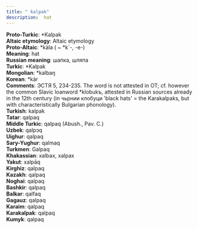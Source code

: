 ```yaml
---
title: " kalpak"
description:  hat
---
```


<strong>Proto-Turkic</strong>:  *Kalpak<br>
<strong>Altaic etymology</strong>:  Altaic etymology<br>
<strong> Proto-Altaic</strong>:  *kàla ( ~ *k`-, -e-)<br>
<strong>Meaning</strong>:  hat<br>
<strong>Russian meaning</strong>:  шапка, шляпа<br>
<strong>Turkic</strong>:  *Kalpak<br>
<strong>Mongolian</strong>:  *kalbaŋ<br>
<strong>Korean</strong>:  *kár<br>
<strong>Comments</strong>:  ЭСТЯ 5, 234-235. The word is not attested in OT; cf. however the common Slavic loanword *klobukъ, attested in Russian sources already in the 12th century (in чьрнии клобуци 'black hats' = the Karakalpaks, but with characteristically Bulgarian phonology).<br>
<strong>Turkish</strong>:  kalpak<br>
<strong>Tatar</strong>:  qalpaq<br>
<strong>Middle Turkic</strong>:  qalpaq (Abush., Pav. C.)<br>
<strong>Uzbek</strong>:  qalpɔq<br>
<strong>Uighur</strong>:  qalpaq<br>
<strong>Sary-Yughur</strong>:  qalmaq<br>
<strong>Turkmen</strong>:  Galpaq<br>
<strong>Khakassian</strong>:  xalbax, xalpax<br>
<strong>Yakut</strong>:  xalpāq<br>
<strong>Kirghiz</strong>:  qalpaq<br>
<strong>Kazakh</strong>:  qalpaq<br>
<strong>Noghai</strong>:  qalpaq<br>
<strong>Bashkir</strong>:  qalpaq<br>
<strong>Balkar</strong>:  qalfaq<br>
<strong>Gagauz</strong>:  qalpaq<br>
<strong>Karaim</strong>:  qalpaq<br>
<strong>Karakalpak</strong>:  qalpaq<br>
<strong>Kumyk</strong>:  qalpaq<br>


